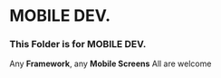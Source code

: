 # MOBILE DEV.

### This Folder is for **MOBILE DEV.**
Any **Framework**, any **Mobile Screens** All are welcome